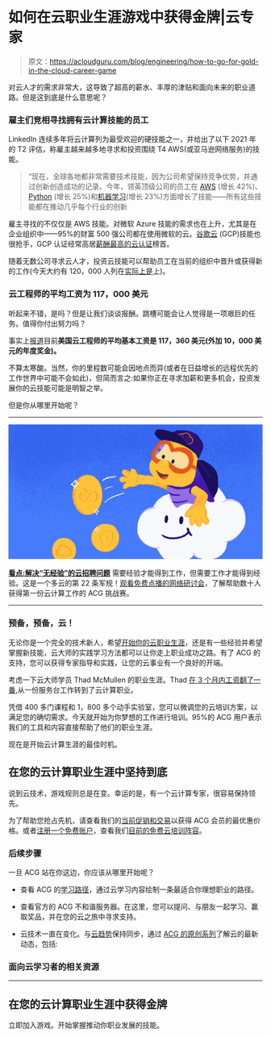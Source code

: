 # 如何在云职业生涯游戏中获得金牌|云专家

> 原文：<https://acloudguru.com/blog/engineering/how-to-go-for-gold-in-the-cloud-career-game>

对云人才的需求非常大，这导致了超高的薪水、丰厚的津贴和面向未来的职业道路。但是这到底是什么意思呢？

### 雇主们竞相寻找拥有云计算技能的员工

LinkedIn 连续多年将云计算列为最受欢迎的硬技能之一，并给出了以下 2021 年的 T2 评估，称雇主越来越多地寻求和投资围绕 T4 AWS(或亚马逊网络服务)的技能。

> “现在，全球各地都非常需要技术技能，因为公司希望保持竞争优势，并通过创新创造成功的记录。今年，领英顶级公司的员工在 [AWS](https://acloudguru.com/aws-cloud-training) (增长 42%)、 [Python](https://acloudguru.com/course/introduction-to-python-development) (增长 25%)和[机器学习](https://acloudguru.com/blog/engineering/what-is-machine-learning-as-a-service-mlaas)(增长 23%)方面增长了技能——所有这些技能都在推动几乎每个行业的创新

雇主寻找的不仅仅是 AWS 技能。对微软 Azure 技能的需求也在上升，尤其是在企业组织中——95%的财富 500 强公司都在使用微软的云。[谷歌云](https://acloudguru.com/blog/engineering/what-is-google-cloud-platform-gcp) (GCP)技能也很抢手，GCP 认证经常高居[薪酬最高的云认证](https://acloudguru.com/blog/engineering/top-paying-cloud-certifications-and-jobs)榜首。

随着无数公司寻求云人才，投资云技能可以帮助员工在当前的组织中晋升或获得新的工作(今天大约有 120，000 人列在[实际上是](https://www.indeed.com/jobs?q=cloud%20engineer)上)。

### 云工程师的平均工资为 117，000 美元

听起来不错，是吗？但是让我们谈谈报酬。跳槽可能会让人觉得是一项艰巨的任务。值得你付出努力吗？

事实上[报道](https://www.indeed.com/career/cloud-engineer)目前**美国云工程师的平均基本工资是 117，360 美元(外加 10，000 美元的年度奖金)。**

不算太寒酸。当然，你的里程数可能会因地点而异(或者在日益增长的远程优先的工作世界中可能不会如此)，但简而言之:如果你正在寻求加薪和更多机会，投资发展你的云技能可能是明智之举。

但是你从哪里开始呢？

* * *

![Top Paying Cloud Certifications and Jobs](img/07cb8d3f298707173700cdd1ece32bd7.png)

[**看点:解决“无经验”的云招聘问题**](https://get.acloudguru.com/solving-no-experience-cloud-problem-webinar)
需要经验才能得到工作，但需要工作才能得到经验。这是一个多云的第 22 条军规！[观看免费点播的网络研讨会](https://get.acloudguru.com/solving-no-experience-cloud-problem-webinar)，了解帮助数十人获得第一份云计算工作的 ACG 挑战赛。

* * *

### 预备，预备，云！

无论你是一个完全的技术新人，希望[开始你的云职业生涯](https://acloudguru.com/blog/engineering/jump-start-your-cloud-career)，还是有一些经验并希望掌握新技能，云大师的实践学习方法都可以让你走上职业成功之路。有了 ACG 的支持，您可以获得专家指导和实践，让您的云事业有一个良好的开端。

考虑一下云大师学员 Thad McMullen 的职业生涯。Thad [在 3 个月内工资翻了一番](https://acloudguru.com/blog/engineering/i-doubled-my-salary-in-3-months-from-help-desk-to-cloud-with-acg),从一份服务台工作转到了云计算职业。

凭借 400 多门课程和 1，800 多个动手实验室，您可以微调您的云培训方案，以满足您的确切需求。今天就开始为你梦想的工作进行培训。95%的 ACG 用户表示我们的工具和内容直接帮助了他们的职业生涯。

现在是开始云计算生涯的最佳时机。

## 在您的云计算职业生涯中坚持到底

说到云技术，游戏规则总是在变。幸运的是，有一个云计算专家，很容易保持领先。

为了帮助您抢占先机，请查看我们的[当前促销和交易](https://acloudguru.com/blog/news/a-cloud-guru-promos-aws-azure-and-google-cloud-course-discounts)以获得 ACG 会员的最优惠价格。或者[注册一个免费账户](https://acloudguru.com/content/cloudgames?utm_source=site&utm_medium=blog&utm_campaign=2021_cloudgames)，查看我们[目前的免费云培训阵容](https://acloudguru.com/blog/news/whats-free-at-acg)。

### 后续步骤

一旦 ACG 站在你这边，你应该从哪里开始呢？

*   查看 ACG 的[学习路径](https://acloudguru.com/learning-paths)，通过云学习内容绘制一条最适合你理想职业的路径。

*   查看官方的 ACG 不和谐服务器。在这里，您可以提问、与朋友一起学习、赢取奖品，并在您的云之旅中寻求支持。

*   云技术一直在变化。与[云趋势](https://acloudguru.com/blog/engineering/pillars-of-azure-4-trends-to-watch-in-your-cloud-career)保持同步，通过 [ACG 的原创系列](https://acloudguru.com/videos)了解云的最新动态，包括:

### 面向云学习者的相关资源

* * *

## 在您的云计算职业生涯中获得金牌

立即加入游戏。开始掌握推动你职业发展的技能。